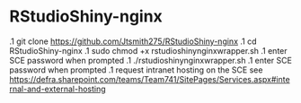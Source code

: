 # RStudioShiny-nginx

.1 git clone https://github.com/Jtsmith275/RStudioShiny-nginx
.1 cd RStudioShiny-nginx
.1 sudo chmod +x rstudioshinynginxwrapper.sh
.1 enter SCE password when prompted
.1 ./rstudioshinynginxwrapper.sh
.1 enter SCE password when prompted
.1 request intranet hosting on the SCE see https://defra.sharepoint.com/teams/Team741/SitePages/Services.aspx#internal-and-external-hosting

